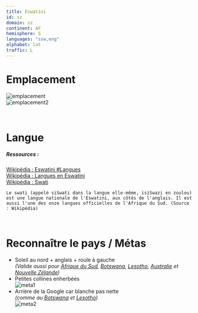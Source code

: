 ```yaml
---
title: Eswatini
id: sz
domain: sz
continent: AF
hemisphere: S
languages: "ssw,eng"
alphabet: lat
traffic: L
---
```


# Emplacement

![emplacement](https://upload.wikimedia.org/wikipedia/commons/thumb/c/c4/Location_Eswatini_AU_Africa.svg/500px-Location_Eswatini_AU_Africa.svg.png)  
![emplacement2](https://upload.wikimedia.org/wikipedia/commons/7/7b/Eswatini_carte.png)

<br/>

# Langue

##### Ressources :

[Wikipédia : Eswatini #Langues](https://fr.wikipedia.org/wiki/Eswatini#Langues)  
[Wikipédia : Langues en Eswatini](https://fr.wikipedia.org/wiki/Langues_en_Eswatini)  
[Wikipédia : Swati](https://fr.wikipedia.org/wiki/Swati)  

```
Le swati (appelé siSwati dans la langue elle-même, isiSwazi en zoulou) est une langue nationale de l'Eswatini, aux côtés de l'anglais. Il est aussi l'une des onze langues officielles de l'Afrique du Sud. (Source : Wikipédia)
```


<br/>

# Reconnaître le pays / Métas

- Soleil au nord + anglais + roule à gauche  
  *(Valide aussi pour [Afrique du Sud](/flag/za), [Botswana](/flag/bw), [Lesotho](/flag/ls), [Australie](/flag/au) et [Nouvelle Zélande](/flag/nz))*
- Petites collines enherbées  
  ![meta1](/images/sz_geoguessr.png)
- Arrière de la Google car blanche pas nette  
  *(comme au [Botswana](/flag/bw) et [Lesotho](/flag/ls))*  
  ![meta2](/images/sz_geoguessr2.png)
